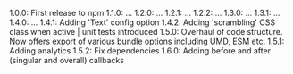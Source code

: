 1.0.0: First release to npm
1.1.0: ...
1.2.0: ...
1.2.1: ...
1.2.2: ...
1.3.0: ...
1.3.1: ...
1.4.0: ...
1.4.1: Adding 'Text' config option
1.4.2: Adding 'scrambling' CSS class when active | unit tests introduced
1.5.0: Overhaul of code structure. Now offers export of various bundle options including UMD, ESM etc.
1.5.1: Adding analytics
1.5.2: Fix dependencies
1.6.0: Adding before and after (singular and overall) callbacks
